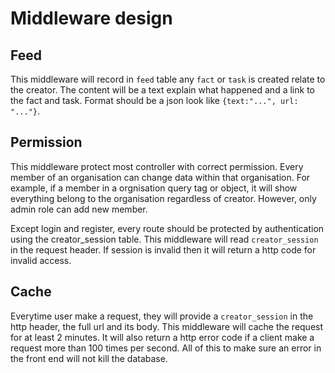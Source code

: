 # Middleware design

## Feed

This middleware will record in `feed` table any `fact` or `task` is created relate to the creator. The content will be a text explain what happened and a link to the fact and task. Format should be a json look like `{text:"...", url: "..."}`.

## Permission

This middleware protect most controller with correct permission. Every member of an organisation can change data within that organisation. For example, if a member in a orgnisation query tag or object, it will show everything belong to the organisation regardless of creator.
However, only admin role can add new member.

Except login and register, every route should be protected by authentication using the creator_session table. This middleware will read `creator_session` in the request header. If session is invalid then it will return a http code for invalid access.

## Cache

Everytime user make a request, they will provide a `creator_session` in the http header, the full url and its body. This middleware will cache the request for at least 2 minutes. It will also return a http error code if a client make a request more than 100 times per second. All of this to make sure an error in the front end will not kill the database.
